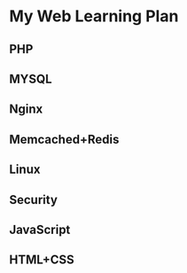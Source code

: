 # My Web Learning Plan #

## PHP ##

## MYSQL ##

## Nginx ##

## Memcached+Redis ##

## Linux ##

## Security ##

## JavaScript ##

## HTML+CSS ##